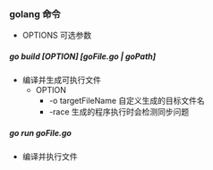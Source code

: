 ### golang 命令
+ OPTIONS 可选参数

##### go build [OPTION] [goFile.go | goPath]
+ 编译并生成可执行文件
    + OPTION
        + -o targetFileName 自定义生成的目标文件名
        + -race 生成的程序执行时会检测同步问题

##### go run goFile.go
+ 编译并执行文件